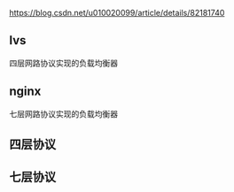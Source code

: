 https://blog.csdn.net/u010020099/article/details/82181740

## lvs

四层网路协议实现的负载均衡器



## nginx

七层网路协议实现的负载均衡器



## 四层协议

## 七层协议

